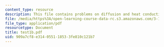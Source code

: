```yaml
---
content_type: resource
description: This file contains problems on diffusion and heat conduction.
file: /media/https%3A/open-learning-course-data-rc.s3.amazonaws.com/3-185-transport-phenomena-in-materials-engineering-fall-2003/909a7cf8e314055118533fe810c121b7_test1b.pdf
file_type: application/pdf
resourcetype: Document
title: test1b.pdf
uid: 909a7cf8-e314-0551-1853-3fe810c121b7
---
```

